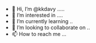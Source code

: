 - 👋 Hi, I’m @kkdavy .....
- 👀 I’m interested in ....
- 🌱 I’m currently learning ..
- 💞️ I’m looking to collaborate on ..
- 📫 How to reach me ...

<!---
kkdavy/kkdavy is a ✨ special ✨ repository because its `README.md` (this file) appears on your GitHub profile.
You can click the Preview link to take a look at your changes.
--->
